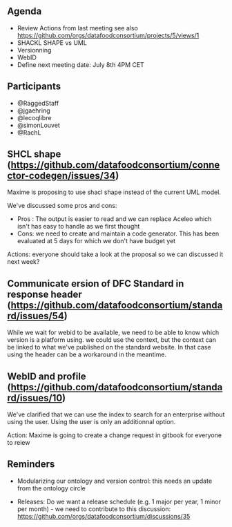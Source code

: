 ## Agenda

- Review Actions from last meeting see also https://github.com/orgs/datafoodconsortium/projects/5/views/1
- SHACKL SHAPE vs UML
- Versionning
- WebID
- Define next meeting date: July 8th 4PM CET

## Participants

- @RaggedStaff
- @jgaehring
- @lecoqlibre
- @simonLouvet
- @RachL

## SHCL shape (https://github.com/datafoodconsortium/connector-codegen/issues/34)

Maxime is proposing to use shacl shape instead of the current UML model.

We've discussed some pros and cons:

- Pros : The output is easier to read and we can replace Aceleo which isn't has easy to handle as we first thought
- Cons: we need to create and maintain a code generator. This has been evaluated at 5 days for which we don't have budget yet

Actions: everyone should take a look at the proposal so we can discussed it next week?

## Communicate ersion of DFC Standard in response header (https://github.com/datafoodconsortium/standard/issues/54)

While we wait for webid to be available, we need to be able to know which version is a platform using. we could use the context, but the context can be linked to what we've published on the standard website. In that case using the header can be a workaround in the meantime.

## WebID and profile (https://github.com/datafoodconsortium/standard/issues/10)

We've clarified that we can use the index to search for an enterprise without using the user. Using the user is only an additionnal option.

Action: Maxime is going to create a change request in gitbook for everyone to reiew

## Reminders

- Modularizing our ontology and version control: this needs an update from the ontology circle

- Releases: Do we want a release schedule (e.g. 1 major per year, 1 minor per month) - we need to contribute to this discussion: https://github.com/orgs/datafoodconsortium/discussions/35
